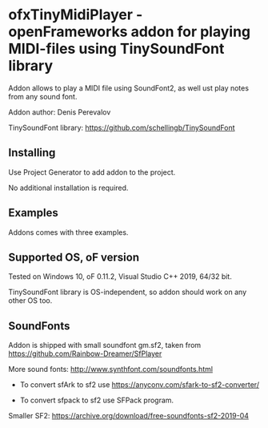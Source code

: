 # ofxTinyMidiPlayer - openFrameworks addon for playing MIDI-files using TinySoundFont library

Addon allows to play a MIDI file using SoundFont2, as well ust play notes from any sound font.

Addon author: Denis Perevalov

TinySoundFont library: https://github.com/schellingb/TinySoundFont

## Installing

Use Project Generator to add addon to the project.

No additional installation is required.


## Examples

Addons comes with three examples.


## Supported OS, oF version

Tested on Windows 10, oF 0.11.2, Visual Studio C++ 2019, 64/32 bit.

TinySoundFont library is OS-independent, so addon should work on any other OS too.

## SoundFonts

Addon is shipped with small soundfont gm.sf2, taken from https://github.com/Rainbow-Dreamer/SfPlayer

More sound fonts: http://www.synthfont.com/soundfonts.html

* To convert sfArk to sf2 use https://anyconv.com/sfark-to-sf2-converter/

* To convert sfpack to sf2 use SFPack program.

Smaller SF2: https://archive.org/download/free-soundfonts-sf2-2019-04

